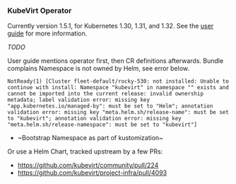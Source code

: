 ### KubeVirt Operator

Currently version 1.5.1, for Kubernetes 1.30, 1.31, and 1.32. See the [user guide](https://kubevirt.io/user-guide/) for more information.

_TODO_

User guide mentions operator first, then CR definitions afterwards.
Bundle complains Namespace is not owned by Helm, see error below.

```
NotReady(1) [Cluster fleet-default/rocky-530: not installed: Unable to continue with install: Namespace "kubevirt" in namespace "" exists and cannot be imported into the current release: invalid ownership metadata; label validation error: missing key "app.kubernetes.io/managed-by": must be set to "Helm"; annotation validation error: missing key "meta.helm.sh/release-name": must be set to "kubevirt"; annotation validation error: missing key "meta.helm.sh/release-namespace": must be set to "kubevirt"]
```

* ~Bootstrap Namespace as part of kustomization~

Or use a Helm Chart, tracked upstream by a few PRs:

* https://github.com/kubevirt/community/pull/224
* https://github.com/kubevirt/project-infra/pull/4093

